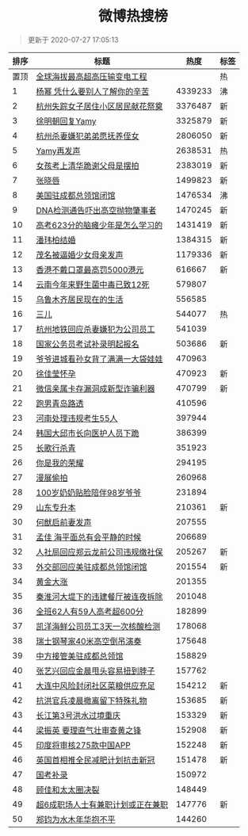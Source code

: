 <h1 align="center">微博热搜榜</h1>

> 更新于 2020-07-27 17:05:13

| 排序 | 标题                                                                                                                                                                                                                             | 热度    | 标签 |
| ---- | -------------------------------------------------------------------------------------------------------------------------------------------------------------------------------------------------------------------------------- | ------- | ---- |
| 置顶 | [全球海拔最高超高压输变电工程](https://s.weibo.com/weibo?q=%23%E5%85%A8%E7%90%83%E6%B5%B7%E6%8B%94%E6%9C%80%E9%AB%98%E8%B6%85%E9%AB%98%E5%8E%8B%E8%BE%93%E5%8F%98%E7%94%B5%E5%B7%A5%E7%A8%8B%23&Refer=new_time)                  |         | 热   |
| 1    | [杨幂 凭什么要别人了解你的辛苦](https://s.weibo.com/weibo?q=%E6%9D%A8%E5%B9%82%20%E5%87%AD%E4%BB%80%E4%B9%88%E8%A6%81%E5%88%AB%E4%BA%BA%E4%BA%86%E8%A7%A3%E4%BD%A0%E7%9A%84%E8%BE%9B%E8%8B%A6&Refer=top)                         | 4339233 | 沸   |
| 2    | [杭州失踪女子居住小区居民献花祭奠](https://s.weibo.com/weibo?q=%23%E6%9D%AD%E5%B7%9E%E5%A4%B1%E8%B8%AA%E5%A5%B3%E5%AD%90%E5%B1%85%E4%BD%8F%E5%B0%8F%E5%8C%BA%E5%B1%85%E6%B0%91%E7%8C%AE%E8%8A%B1%E7%A5%AD%E5%A5%A0%23&Refer=top) | 3376487 | 新   |
| 3    | [徐明朝回复Yamy](https://s.weibo.com/weibo?q=%23%E5%BE%90%E6%98%8E%E6%9C%9D%E5%9B%9E%E5%A4%8DYamy%23&Refer=top)                                                                                                                  | 3325879 | 新   |
| 4    | [杭州杀妻嫌犯弟弟愿抚养侄女](https://s.weibo.com/weibo?q=%23%E6%9D%AD%E5%B7%9E%E6%9D%80%E5%A6%BB%E5%AB%8C%E7%8A%AF%E5%BC%9F%E5%BC%9F%E6%84%BF%E6%8A%9A%E5%85%BB%E4%BE%84%E5%A5%B3%23&Refer=top)                                  | 2806050 | 新   |
| 5    | [Yamy再发声](https://s.weibo.com/weibo?q=%23Yamy%E5%86%8D%E5%8F%91%E5%A3%B0%23&Refer=top)                                                                                                                                        | 2638531 | 热   |
| 6    | [女孩考上清华跪谢父母是摆拍](https://s.weibo.com/weibo?q=%23%E5%A5%B3%E5%AD%A9%E8%80%83%E4%B8%8A%E6%B8%85%E5%8D%8E%E8%B7%AA%E8%B0%A2%E7%88%B6%E6%AF%8D%E6%98%AF%E6%91%86%E6%8B%8D%23&Refer=top)                                  | 2383019 | 新   |
| 7    | [张晓唇](https://s.weibo.com/weibo?q=%E5%BC%A0%E6%99%93%E5%94%87&Refer=top)                                                                                                                                                      | 1499823 | 新   |
| 8    | [美国驻成都总领馆闭馆](https://s.weibo.com/weibo?q=%E7%BE%8E%E5%9B%BD%E9%A9%BB%E6%88%90%E9%83%BD%E6%80%BB%E9%A2%86%E9%A6%86%E9%97%AD%E9%A6%86&Refer=top)                                                                         | 1476534 | 沸   |
| 9    | [DNA检测通告吓出高空抛物肇事者](https://s.weibo.com/weibo?q=%23DNA%E6%A3%80%E6%B5%8B%E9%80%9A%E5%91%8A%E5%90%93%E5%87%BA%E9%AB%98%E7%A9%BA%E6%8A%9B%E7%89%A9%E8%82%87%E4%BA%8B%E8%80%85%23&Refer=top)                            | 1470245 | 新   |
| 10   | [高考623分的脑瘫少年是怎么学习的](https://s.weibo.com/weibo?q=%23%E9%AB%98%E8%80%83623%E5%88%86%E7%9A%84%E8%84%91%E7%98%AB%E5%B0%91%E5%B9%B4%E6%98%AF%E6%80%8E%E4%B9%88%E5%AD%A6%E4%B9%A0%E7%9A%84%23&Refer=top)                 | 1431419 | 新   |
| 11   | [潘玮柏结婚](https://s.weibo.com/weibo?q=%E6%BD%98%E7%8E%AE%E6%9F%8F%E7%BB%93%E5%A9%9A&Refer=top)                                                                                                                                | 1384315 | 新   |
| 12   | [茂名被逼婚少女母亲发声](https://s.weibo.com/weibo?q=%23%E8%8C%82%E5%90%8D%E8%A2%AB%E9%80%BC%E5%A9%9A%E5%B0%91%E5%A5%B3%E6%AF%8D%E4%BA%B2%E5%8F%91%E5%A3%B0%23&Refer=top)                                                        | 1179336 | 新   |
| 13   | [香港不戴口罩最高罚5000港元](https://s.weibo.com/weibo?q=%E9%A6%99%E6%B8%AF%E4%B8%8D%E6%88%B4%E5%8F%A3%E7%BD%A9%E6%9C%80%E9%AB%98%E7%BD%9A5000%E6%B8%AF%E5%85%83&Refer=top)                                                      | 616667  | 新   |
| 14   | [云南今年来野生菌中毒已致12死](https://s.weibo.com/weibo?q=%23%E4%BA%91%E5%8D%97%E4%BB%8A%E5%B9%B4%E6%9D%A5%E9%87%8E%E7%94%9F%E8%8F%8C%E4%B8%AD%E6%AF%92%E5%B7%B2%E8%87%B412%E6%AD%BB%23&Refer=top)                              | 579807  |      |
| 15   | [乌鲁木齐居民现在的生活](https://s.weibo.com/weibo?q=%23%E4%B9%8C%E9%B2%81%E6%9C%A8%E9%BD%90%E5%B1%85%E6%B0%91%E7%8E%B0%E5%9C%A8%E7%9A%84%E7%94%9F%E6%B4%BB%23&Refer=top)                                                        | 556585  |      |
| 16   | [三儿](https://s.weibo.com/weibo?q=%E4%B8%89%E5%84%BF&Refer=top)                                                                                                                                                                 | 544077  | 热   |
| 17   | [杭州地铁回应杀妻嫌犯为公司员工](https://s.weibo.com/weibo?q=%23%E6%9D%AD%E5%B7%9E%E5%9C%B0%E9%93%81%E5%9B%9E%E5%BA%94%E6%9D%80%E5%A6%BB%E5%AB%8C%E7%8A%AF%E4%B8%BA%E5%85%AC%E5%8F%B8%E5%91%98%E5%B7%A5%23&Refer=top)            | 541039  |      |
| 18   | [国家公务员考试补录明起报名](https://s.weibo.com/weibo?q=%23%E5%9B%BD%E5%AE%B6%E5%85%AC%E5%8A%A1%E5%91%98%E8%80%83%E8%AF%95%E8%A1%A5%E5%BD%95%E6%98%8E%E8%B5%B7%E6%8A%A5%E5%90%8D%23&Refer=top)                                  | 503686  | 新   |
| 19   | [爷爷进城看孙女背了满满一大袋娃娃](https://s.weibo.com/weibo?q=%23%E7%88%B7%E7%88%B7%E8%BF%9B%E5%9F%8E%E7%9C%8B%E5%AD%99%E5%A5%B3%E8%83%8C%E4%BA%86%E6%BB%A1%E6%BB%A1%E4%B8%80%E5%A4%A7%E8%A2%8B%E5%A8%83%E5%A8%83%23&Refer=top) | 470963  |      |
| 20   | [徐佳莹怀孕](https://s.weibo.com/weibo?q=%E5%BE%90%E4%BD%B3%E8%8E%B9%E6%80%80%E5%AD%95&Refer=top)                                                                                                                                | 470923  | 新   |
| 21   | [微信亲属卡存漏洞成新型诈骗利器](https://s.weibo.com/weibo?q=%23%E5%BE%AE%E4%BF%A1%E4%BA%B2%E5%B1%9E%E5%8D%A1%E5%AD%98%E6%BC%8F%E6%B4%9E%E6%88%90%E6%96%B0%E5%9E%8B%E8%AF%88%E9%AA%97%E5%88%A9%E5%99%A8%23&Refer=top)            | 470799  | 新   |
| 22   | [跑男青岛路透](https://s.weibo.com/weibo?q=%23%E8%B7%91%E7%94%B7%E9%9D%92%E5%B2%9B%E8%B7%AF%E9%80%8F%23&Refer=top)                                                                                                               | 410596  |      |
| 23   | [河南处理违规考生55人](https://s.weibo.com/weibo?q=%E6%B2%B3%E5%8D%97%E5%A4%84%E7%90%86%E8%BF%9D%E8%A7%84%E8%80%83%E7%94%9F55%E4%BA%BA&Refer=top)                                                                                | 397944  |      |
| 24   | [韩国大邱市长向医护人员下跪](https://s.weibo.com/weibo?q=%E9%9F%A9%E5%9B%BD%E5%A4%A7%E9%82%B1%E5%B8%82%E9%95%BF%E5%90%91%E5%8C%BB%E6%8A%A4%E4%BA%BA%E5%91%98%E4%B8%8B%E8%B7%AA&Refer=top)                                        | 386399  |      |
| 25   | [长歌行杀青](https://s.weibo.com/weibo?q=%23%E9%95%BF%E6%AD%8C%E8%A1%8C%E6%9D%80%E9%9D%92%23&Refer=top)                                                                                                                          | 351923  |      |
| 26   | [你是我的荣耀](https://s.weibo.com/weibo?q=%23%E4%BD%A0%E6%98%AF%E6%88%91%E7%9A%84%E8%8D%A3%E8%80%80%23&Refer=top)                                                                                                               | 294195  |      |
| 27   | [漫展偷拍](https://s.weibo.com/weibo?q=%23%E6%BC%AB%E5%B1%95%E5%81%B7%E6%8B%8D%23&Refer=top)                                                                                                                                     | 260968  |      |
| 28   | [100岁奶奶贴脸陪伴98岁爷爷](https://s.weibo.com/weibo?q=%23100%E5%B2%81%E5%A5%B6%E5%A5%B6%E8%B4%B4%E8%84%B8%E9%99%AA%E4%BC%B498%E5%B2%81%E7%88%B7%E7%88%B7%23&Refer=top)                                                         | 231894  |      |
| 29   | [山东专升本](https://s.weibo.com/weibo?q=%E5%B1%B1%E4%B8%9C%E4%B8%93%E5%8D%87%E6%9C%AC&Refer=top)                                                                                                                                | 210361  | 新   |
| 30   | [何猷启前妻发声](https://s.weibo.com/weibo?q=%23%E4%BD%95%E7%8C%B7%E5%90%AF%E5%89%8D%E5%A6%BB%E5%8F%91%E5%A3%B0%23&Refer=top)                                                                                                    | 207555  |      |
| 31   | [孟佳 海平面总有会平静的时候](https://s.weibo.com/weibo?q=%E5%AD%9F%E4%BD%B3%20%E6%B5%B7%E5%B9%B3%E9%9D%A2%E6%80%BB%E6%9C%89%E4%BC%9A%E5%B9%B3%E9%9D%99%E7%9A%84%E6%97%B6%E5%80%99&Refer=top)                                    | 206689  |      |
| 32   | [人社局回应郑云龙前公司违规缴社保](https://s.weibo.com/weibo?q=%23%E4%BA%BA%E7%A4%BE%E5%B1%80%E5%9B%9E%E5%BA%94%E9%83%91%E4%BA%91%E9%BE%99%E5%89%8D%E5%85%AC%E5%8F%B8%E8%BF%9D%E8%A7%84%E7%BC%B4%E7%A4%BE%E4%BF%9D%23&Refer=top) | 205267  | 新   |
| 33   | [外交部回应美驻成都总领馆闭馆](https://s.weibo.com/weibo?q=%E5%A4%96%E4%BA%A4%E9%83%A8%E5%9B%9E%E5%BA%94%E7%BE%8E%E9%A9%BB%E6%88%90%E9%83%BD%E6%80%BB%E9%A2%86%E9%A6%86%E9%97%AD%E9%A6%86&Refer=top)                             | 201554  | 新   |
| 34   | [黄金大涨](https://s.weibo.com/weibo?q=%E9%BB%84%E9%87%91%E5%A4%A7%E6%B6%A8&Refer=top)                                                                                                                                           | 201355  |      |
| 35   | [秦淮河大堤下的违建餐厅被连夜拆除](https://s.weibo.com/weibo?q=%23%E7%A7%A6%E6%B7%AE%E6%B2%B3%E5%A4%A7%E5%A0%A4%E4%B8%8B%E7%9A%84%E8%BF%9D%E5%BB%BA%E9%A4%90%E5%8E%85%E8%A2%AB%E8%BF%9E%E5%A4%9C%E6%8B%86%E9%99%A4%23&Refer=top) | 201048  |      |
| 36   | [全班62人有59人高考超600分](https://s.weibo.com/weibo?q=%23%E5%85%A8%E7%8F%AD62%E4%BA%BA%E6%9C%8959%E4%BA%BA%E9%AB%98%E8%80%83%E8%B6%85600%E5%88%86%23&Refer=top)                                                                | 182899  |      |
| 37   | [凯洋海鲜公司员工3天一次核酸检测](https://s.weibo.com/weibo?q=%23%E5%87%AF%E6%B4%8B%E6%B5%B7%E9%B2%9C%E5%85%AC%E5%8F%B8%E5%91%98%E5%B7%A53%E5%A4%A9%E4%B8%80%E6%AC%A1%E6%A0%B8%E9%85%B8%E6%A3%80%E6%B5%8B%23&Refer=top)          | 178068  |      |
| 38   | [瑞士钢琴家40米高空倒吊演奏](https://s.weibo.com/weibo?q=%E7%91%9E%E5%A3%AB%E9%92%A2%E7%90%B4%E5%AE%B640%E7%B1%B3%E9%AB%98%E7%A9%BA%E5%80%92%E5%90%8A%E6%BC%94%E5%A5%8F&Refer=top)                                               | 175648  |      |
| 39   | [中方接管美驻成都总领馆](https://s.weibo.com/weibo?q=%23%E4%B8%AD%E6%96%B9%E6%8E%A5%E7%AE%A1%E7%BE%8E%E9%A9%BB%E6%88%90%E9%83%BD%E6%80%BB%E9%A2%86%E9%A6%86%23&Refer=top)                                                        | 158829  |      |
| 40   | [张艺兴回应金晨甩头容易扭到脖子](https://s.weibo.com/weibo?q=%23%E5%BC%A0%E8%89%BA%E5%85%B4%E5%9B%9E%E5%BA%94%E9%87%91%E6%99%A8%E7%94%A9%E5%A4%B4%E5%AE%B9%E6%98%93%E6%89%AD%E5%88%B0%E8%84%96%E5%AD%90%23&Refer=top)            | 157762  |      |
| 41   | [大连中风险封闭社区菜粮供应充足](https://s.weibo.com/weibo?q=%E5%A4%A7%E8%BF%9E%E4%B8%AD%E9%A3%8E%E9%99%A9%E5%B0%81%E9%97%AD%E7%A4%BE%E5%8C%BA%E8%8F%9C%E7%B2%AE%E4%BE%9B%E5%BA%94%E5%85%85%E8%B6%B3&Refer=top)                  | 154212  | 新   |
| 42   | [抗洪官兵凌晨撤离留下特殊礼物](https://s.weibo.com/weibo?q=%E6%8A%97%E6%B4%AA%E5%AE%98%E5%85%B5%E5%87%8C%E6%99%A8%E6%92%A4%E7%A6%BB%E7%95%99%E4%B8%8B%E7%89%B9%E6%AE%8A%E7%A4%BC%E7%89%A9&Refer=top)                             | 153685  | 新   |
| 43   | [长江第3号洪水过境重庆](https://s.weibo.com/weibo?q=%E9%95%BF%E6%B1%9F%E7%AC%AC3%E5%8F%B7%E6%B4%AA%E6%B0%B4%E8%BF%87%E5%A2%83%E9%87%8D%E5%BA%86&Refer=top)                                                                       | 153329  | 新   |
| 44   | [梁振英 要理直气壮审查黄之锋](https://s.weibo.com/weibo?q=%E6%A2%81%E6%8C%AF%E8%8B%B1%20%E8%A6%81%E7%90%86%E7%9B%B4%E6%B0%94%E5%A3%AE%E5%AE%A1%E6%9F%A5%E9%BB%84%E4%B9%8B%E9%94%8B&Refer=top)                                    | 152908  | 新   |
| 45   | [印度将审核275款中国APP](https://s.weibo.com/weibo?q=%23%E5%8D%B0%E5%BA%A6%E5%B0%86%E5%AE%A1%E6%A0%B8275%E6%AC%BE%E4%B8%AD%E5%9B%BDAPP%23&Refer=top)                                                                             | 152248  | 新   |
| 46   | [英国首相推全民减肥计划抗击新冠](https://s.weibo.com/weibo?q=%23%E8%8B%B1%E5%9B%BD%E9%A6%96%E7%9B%B8%E6%8E%A8%E5%85%A8%E6%B0%91%E5%87%8F%E8%82%A5%E8%AE%A1%E5%88%92%E6%8A%97%E5%87%BB%E6%96%B0%E5%86%A0%23&Refer=top)            | 151478  | 新   |
| 47   | [国考补录](https://s.weibo.com/weibo?q=%E5%9B%BD%E8%80%83%E8%A1%A5%E5%BD%95&Refer=top)                                                                                                                                           | 150972  |      |
| 48   | [顾佳和太太圈决裂](https://s.weibo.com/weibo?q=%23%E9%A1%BE%E4%BD%B3%E5%92%8C%E5%A4%AA%E5%A4%AA%E5%9C%88%E5%86%B3%E8%A3%82%23&Refer=top)                                                                                         | 148449  |      |
| 49   | [超6成职场人士有兼职计划或正在兼职](https://s.weibo.com/weibo?q=%E8%B6%856%E6%88%90%E8%81%8C%E5%9C%BA%E4%BA%BA%E5%A3%AB%E6%9C%89%E5%85%BC%E8%81%8C%E8%AE%A1%E5%88%92%E6%88%96%E6%AD%A3%E5%9C%A8%E5%85%BC%E8%81%8C&Refer=top)     | 147776  | 新   |
| 50   | [郑钧为水木年华抱不平](https://s.weibo.com/weibo?q=%23%E9%83%91%E9%92%A7%E4%B8%BA%E6%B0%B4%E6%9C%A8%E5%B9%B4%E5%8D%8E%E6%8A%B1%E4%B8%8D%E5%B9%B3%23&Refer=top)                                                                   | 144260  |      |